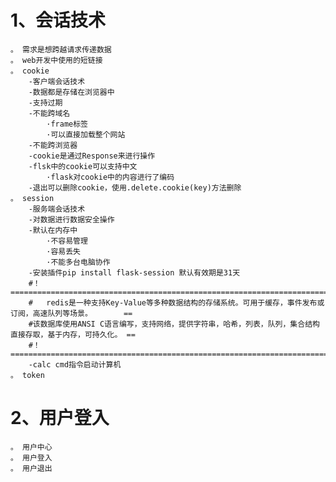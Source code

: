 
# 1、会话技术
	
	。 需求是想跨越请求传递数据
	。 web开发中使用的短链接
	。 cookie
		-客户端会话技术
		-数据都是存储在浏览器中
		-支持过期
		-不能跨域名
			·frame标签
			·可以直接加载整个网站
		-不能跨浏览器
		-cookie是通过Response来进行操作
		-flsk中的cookie可以支持中文
			·flask对cookie中的内容进行了编码
		-退出可以删除cookie，使用.delete.cookie(key)方法删除
	。 session
		-服务端会话技术
		-对数据进行数据安全操作
		-默认在内存中
			·不容易管理
			·容易丢失
			·不能多台电脑协作 
		-安装插件pip install flask-session 默认有效期是31天                      
		#！=================================================================================================
		#	redis是一种支持Key-Value等多种数据结构的存储系统。可用于缓存，事件发布或订阅，高速队列等场景。		 ==
		#该数据库使用ANSI C语言编写，支持网络，提供字符串，哈希，列表，队列，集合结构直接存取，基于内存，可持久化。 ==
		#！=================================================================================================
		-calc cmd指令启动计算机
	。 token



# 2、用户登入

	。 用户中心
	。 用户登入
	。 用户退出